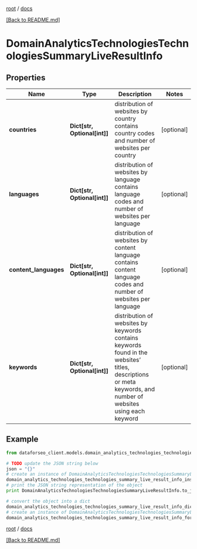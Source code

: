 [root](./../ "root") / [docs](./ "docs")

[[Back to README.md]](./../README.md "[Back to README.md]")

# DomainAnalyticsTechnologiesTechnologiesSummaryLiveResultInfo

## Properties

Name | Type | Description | Notes
------------ | ------------- | ------------- | -------------
**countries** | **Dict[str, Optional[int]]** | distribution of websites by country contains country codes and number of websites per country | [optional]
**languages** | **Dict[str, Optional[int]]** | distribution of websites by language contains language codes and number of websites per language | [optional]
**content_languages** | **Dict[str, Optional[int]]** | distribution of websites by content language contains content language codes and number of websites per language | [optional]
**keywords** | **Dict[str, Optional[int]]** | distribution of websites by keywords contains keywords found in the websites’ titles, descriptions or meta keywords, and number of websites using each keyword | [optional]

## Example

```python
from dataforseo_client.models.domain_analytics_technologies_technologies_summary_live_result_info import DomainAnalyticsTechnologiesTechnologiesSummaryLiveResultInfo

# TODO update the JSON string below
json = "{}"
# create an instance of DomainAnalyticsTechnologiesTechnologiesSummaryLiveResultInfo from a JSON string
domain_analytics_technologies_technologies_summary_live_result_info_instance = DomainAnalyticsTechnologiesTechnologiesSummaryLiveResultInfo.from_json(json)
# print the JSON string representation of the object
print DomainAnalyticsTechnologiesTechnologiesSummaryLiveResultInfo.to_json()

# convert the object into a dict
domain_analytics_technologies_technologies_summary_live_result_info_dict = domain_analytics_technologies_technologies_summary_live_result_info_instance.to_dict()
# create an instance of DomainAnalyticsTechnologiesTechnologiesSummaryLiveResultInfo from a dict
domain_analytics_technologies_technologies_summary_live_result_info_form_dict = domain_analytics_technologies_technologies_summary_live_result_info.from_dict(domain_analytics_technologies_technologies_summary_live_result_info_dict)
```

  

[root](./../ "root") / [docs](./ "docs")

[[Back to README.md]](./../README.md "[Back to README.md]")